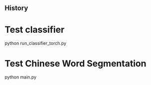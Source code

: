 ## History
# Test classifier
python run_classifier_torch.py

# Test Chinese Word Segmentation
python main.py
